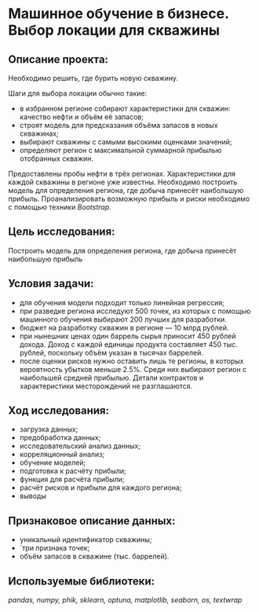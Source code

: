 # Машинное обучение в бизнесе. Выбор локации для скважины

## Описание проекта:

Необходимо решить, где бурить новую скважину. 

Шаги для выбора локации обычно такие:

* в избранном регионе собирают характеристики для скважин: качество нефти и объём её запасов;
* строят модель для предсказания объёма запасов в новых скважинах;
* выбирают скважины с самыми высокими оценками значений;
* определяют регион с максимальной суммарной прибылью отобранных скважин.

Предоставлены пробы нефти в трёх регионах. Характеристики для каждой скважины в регионе уже известны. Необходимо построить модель для определения региона, где добыча принесёт наибольшую прибыль. Проанализировать возможную прибыль и риски необходимо с помощью техники *Bootstrap*.

## Цель исследования:

Построить модель для определения региона, где добыча принесёт наибольшую прибыль

## Условия задачи:

* для обучения модели подходит только линейная регрессия;
* при разведке региона исследуют 500 точек, из которых с помощью машинного обучения выбирают 200 лучших для разработки.
* бюджет на разработку скважин в регионе — 10 млрд рублей.
* при нынешних ценах один баррель сырья приносит 450 рублей дохода. Доход с каждой единицы продукта составляет 450 тыс. рублей, поскольку объём указан в тысячах баррелей.
* после оценки рисков нужно оставить лишь те регионы, в которых вероятность убытков меньше 2.5%. Среди них выбирают регион с наибольшей средней прибылью.
Детали контрактов и характеристики месторождений не разглашаются.

## Ход исследования:

* загрузка данных;
* предобработка данных;
* исследовательский анализ данных;
* корреляционный анализ;
* обучение моделей;
* подготовка к расчёту прибыли;
* функция для расчёта прибыли;
* расчёт рисков и прибыли для каждого региона;
* выводы

## Признаковое описание данных:

* уникальный идентификатор скважины;
* `три признака точек;
* объём запасов в скважине (тыс. баррелей).

## Используемые библиотеки:
*pandas, numpy, phik, sklearn, optuna, matplotlib, seaborn, os, textwrap*
